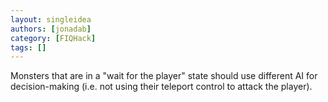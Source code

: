 ```yaml
---
layout: singleidea
authors: [jonadab]
category: [FIQHack]
tags: []
---
```

Monsters that are in a "wait for the player" state should use different AI for decision-making (i.e. not using their teleport control to attack the player).
